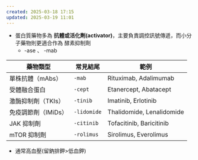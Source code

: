 ```yaml
---
created: 2025-03-18 17:15
updated: 2025-03-19 11:01
---
```

- 蛋白質藥物多為 **抗體或活化劑(activator)**，主要負責調控訊號傳遞，而小分子藥物則更適合作為 酵素抑制劑 
	- -ase 、 -mab

| **藥物類型**     | **常見結尾**    | **範例**                    |
| ------------ | ----------- | ------------------------- |
| 單株抗體（mAbs）   | `-mab`      | Rituximab, Adalimumab     |
| 受體融合蛋白       | `-cept`     | Etanercept, Abatacept     |
| 激酶抑制劑（TKIs）  | `-tinib`    | Imatinib, Erlotinib       |
| 免疫調節劑（IMiDs） | `-lidomide` | Thalidomide, Lenalidomide |
| JAK 抑制劑      | `-citinib`  | Tofacitinib, Baricitinib  |
| mTOR 抑制劑     | `-rolimus`  | Sirolimus, Everolimus     |

- 通常高血壓(留鈉排鉀>低血鉀)